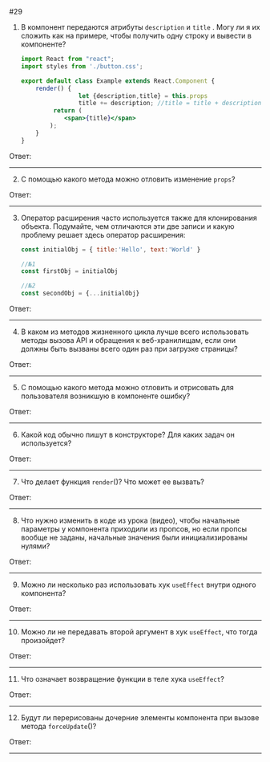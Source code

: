 #29

1. В компонент передаются атрибуты `description` и `title` . Могу ли я их сложить как на примере, чтобы получить одну строку и вывести в компоненте?
    
    ```jsx
    import React from "react";
    import styles from './button.css';
    
    export default class Example extends React.Component {
        render() {
    				let {description,title} = this.props
    				title += description; //title = title + description
             return (
                <span>{title}</span>
            );
        }
    }
    ```

Ответ:
***
2. С помощью какого метода можно отловить изменение `props`?

Ответ:
***
3. Оператор расширения часто используется также для клонирования объекта. Подумайте, чем отличаются эти две записи и какую проблему решает здесь оператор расширения:
    
    ```jsx
    const initialObj = { title:'Hello', text:'World' }
    
    //№1
    const firstObj = initialObj
    
    //№2
    const secondObj = {...initialObj}
    ```

Ответ:
***
4. В каком из методов жизненного цикла лучше всего использовать методы вызова API и обращения к веб-хранилищам, если они должны быть вызваны всего один раз при загрузке страницы?

Ответ:
***
5. С помощью какого метода можно отловить и отрисовать для пользователя возникшую в компоненте ошибку?

Ответ:
***
6. Какой код обычно пишут в конструкторе? Для каких задач он используется?

Ответ:
***
7. Что делает функция `render`()? Что может ее вызвать?

Ответ:
***
8. Что нужно изменить в коде из урока (видео), чтобы начальные параметры у компонента приходили из пропсов, но если пропсы вообще не заданы, начальные значения были инициализированы нулями?

Ответ:
***
9. Можно ли несколько раз использовать хук `useEffect` внутри одного компонента?

Ответ:
***
10. Можно ли не передавать второй аргумент в хук `useEffect`, что  тогда произойдет?

Ответ:
***
11. Что означает возвращение функции в теле  хука `useEffect`? 

Ответ:
***
12. Будут ли перерисованы дочерние элементы компонента при вызове метода `forceUpdate`()?

Ответ:
***